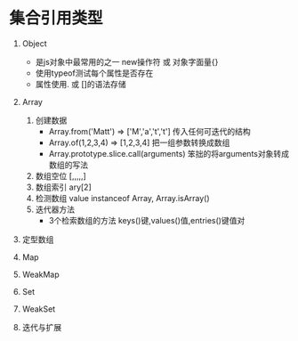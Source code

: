 # 集合引用类型

1. Object
    - 是js对象中最常用的之一 new操作符 或 对象字面量{}
    - 使用typeof测试每个属性是否存在
    - 属性使用. 或 []的语法存储

2. Array
    1. 创建数据 
        - Array.from('Matt') => ['M','a','t','t'] 传入任何可迭代的结构
        - Array.of(1,2,3,4) => [1,2,3,4] 把一组参数转换成数组
        - Array.prototype.slice.call(arguments) 笨拙的将arguments对象转成数组的写法
    2. 数组空位 [,,,,,]
    3. 数组索引 ary[2]
    4. 检测数组 value instanceof Array, Array.isArray()
    5. 迭代器方法 
        - 3个检索数组的方法 keys()键,values()值,entries()键值对

3. 定型数组

4. Map

5. WeakMap

6. Set

7. WeakSet

8. 迭代与扩展